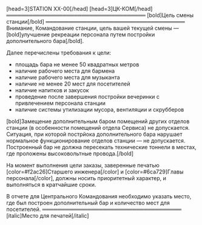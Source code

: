 [head=3]STATION XX-00[/head]
[head=3]ЦК-КОМ[/head]
═════════════════════════════════════
[bold]Цель смены станции[/bold]
═════════════════════════════════════
Внимание, Командование станции, цель вашей текущей смены — [bold]улучшение рекреации персонала путем постройки дополнительного бара[/bold].

Далее перечислены требования к цели:
- площадь бара не менее 50 квадратных метров
- наличие рабочего места для бармена
- наличие рабочего места для музыканта
- наличие не менее 20 мест для посетителей
- наличие напитков и закусок
- проведение после завершения постройки вечеринки с привлечением персонала cтанции
- наличие системы утилизации мусора, вентиляции и скрубберов

[bold]Замещение дополнительным баром помещений других отделов станции (в особенности помещений отдела Сервиса) не допускается. Ситуация, при которой пострйока дополнительного бара нарушает нормальное функционирование отделов станции — не допускается. Построенный бар не должна пересекать технические тоннели в местах, где проложены высоковольтные провода.[/bold]

На момент выполнения цели заказы, заверенные печатью [color=#f2ac26]Старшего инженера[/color] и [color=#6ca729]Главы персонала[/color], должны носить приоритетный характер, и выполняться в кратчайшие сроки.

В отчете для Центрального Командования необходимо указать место, где был построен дополнительный бар и количество мест для посетителей.
═════════════════════════════════════
[italic]Место для печатей[/italic]
